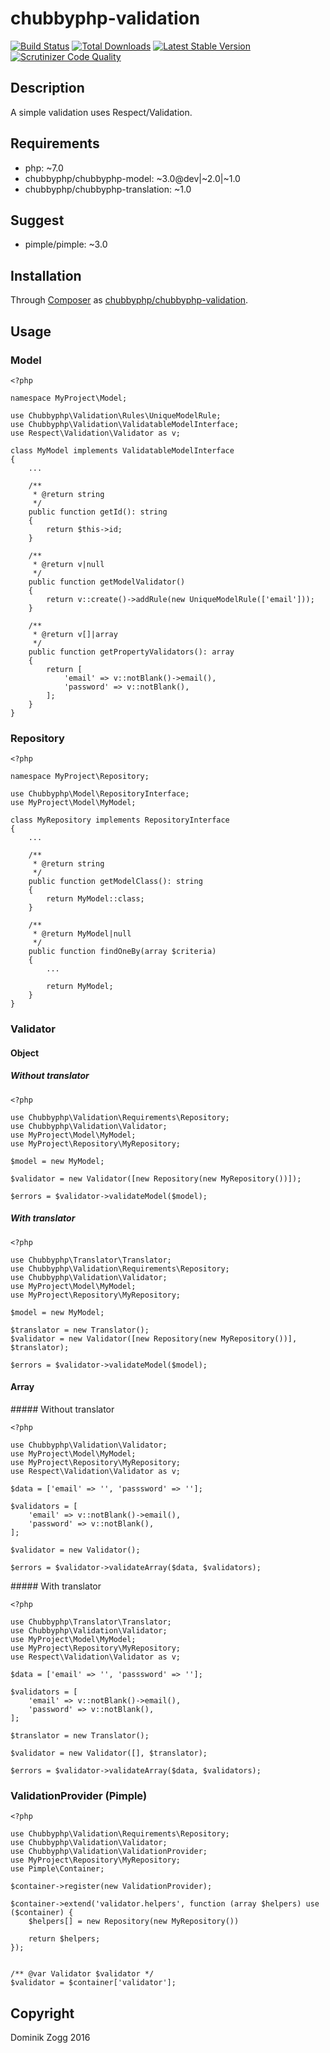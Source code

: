 # chubbyphp-validation

[![Build Status](https://api.travis-ci.org/chubbyphp/chubbyphp-validation.png?branch=master)](https://travis-ci.org/chubbyphp/chubbyphp-validation)
[![Total Downloads](https://poser.pugx.org/chubbyphp/chubbyphp-validation/downloads.png)](https://packagist.org/packages/chubbyphp/chubbyphp-validation)
[![Latest Stable Version](https://poser.pugx.org/chubbyphp/chubbyphp-validation/v/stable.png)](https://packagist.org/packages/chubbyphp/chubbyphp-validation)
[![Scrutinizer Code Quality](https://scrutinizer-ci.com/g/chubbyphp/chubbyphp-validation/badges/quality-score.png?b=master)](https://scrutinizer-ci.com/g/chubbyphp/chubbyphp-validation/?branch=master)

## Description

A simple validation uses Respect/Validation.

## Requirements

 * php: ~7.0
 * chubbyphp/chubbyphp-model: ~3.0@dev|~2.0|~1.0
 * chubbyphp/chubbyphp-translation: ~1.0

## Suggest

 * pimple/pimple: ~3.0

## Installation

Through [Composer](http://getcomposer.org) as [chubbyphp/chubbyphp-validation][1].

## Usage

### Model

```{.php}
<?php

namespace MyProject\Model;

use Chubbyphp\Validation\Rules\UniqueModelRule;
use Chubbyphp\Validation\ValidatableModelInterface;
use Respect\Validation\Validator as v;

class MyModel implements ValidatableModelInterface
{
    ...

    /**
     * @return string
     */
    public function getId(): string
    {
        return $this->id;
    }

    /**
     * @return v|null
     */
    public function getModelValidator()
    {
        return v::create()->addRule(new UniqueModelRule(['email']));
    }

    /**
     * @return v[]|array
     */
    public function getPropertyValidators(): array
    {
        return [
            'email' => v::notBlank()->email(),
            'password' => v::notBlank(),
        ];
    }
}

```

### Repository

```{.php}
<?php

namespace MyProject\Repository;

use Chubbyphp\Model\RepositoryInterface;
use MyProject\Model\MyModel;

class MyRepository implements RepositoryInterface
{
    ...

    /**
     * @return string
     */
    public function getModelClass(): string
    {
        return MyModel::class;
    }

    /**
     * @return MyModel|null
     */
    public function findOneBy(array $criteria)
    {
        ...

        return MyModel;
    }
}
```


### Validator

#### Object

##### Without translator

```{.php}
<?php

use Chubbyphp\Validation\Requirements\Repository;
use Chubbyphp\Validation\Validator;
use MyProject\Model\MyModel;
use MyProject\Repository\MyRepository;

$model = new MyModel;

$validator = new Validator([new Repository(new MyRepository())]);

$errors = $validator->validateModel($model);
```

##### With translator

```{.php}
<?php

use Chubbyphp\Translator\Translator;
use Chubbyphp\Validation\Requirements\Repository;
use Chubbyphp\Validation\Validator;
use MyProject\Model\MyModel;
use MyProject\Repository\MyRepository;

$model = new MyModel;

$translator = new Translator();
$validator = new Validator([new Repository(new MyRepository())], $translator);

$errors = $validator->validateModel($model);
```

#### Array

##### Without translator

```{.php}
<?php

use Chubbyphp\Validation\Validator;
use MyProject\Model\MyModel;
use MyProject\Repository\MyRepository;
use Respect\Validation\Validator as v;

$data = ['email' => '', 'passsword' => ''];

$validators = [
    'email' => v::notBlank()->email(),
    'password' => v::notBlank(),
];

$validator = new Validator();

$errors = $validator->validateArray($data, $validators);
```

##### With translator

```{.php}
<?php

use Chubbyphp\Translator\Translator;
use Chubbyphp\Validation\Validator;
use MyProject\Model\MyModel;
use MyProject\Repository\MyRepository;
use Respect\Validation\Validator as v;

$data = ['email' => '', 'passsword' => ''];

$validators = [
    'email' => v::notBlank()->email(),
    'password' => v::notBlank(),
];

$translator = new Translator();

$validator = new Validator([], $translator);

$errors = $validator->validateArray($data, $validators);
```

### ValidationProvider (Pimple)

```{.php}
<?php

use Chubbyphp\Validation\Requirements\Repository;
use Chubbyphp\Validation\Validator;
use Chubbyphp\Validation\ValidationProvider;
use MyProject\Repository\MyRepository;
use Pimple\Container;

$container->register(new ValidationProvider);

$container->extend('validator.helpers', function (array $helpers) use ($container) {
    $helpers[] = new Repository(new MyRepository())

    return $helpers;
});


/** @var Validator $validator */
$validator = $container['validator'];
```

[1]: https://packagist.org/packages/chubbyphp/chubbyphp-validation

## Copyright

Dominik Zogg 2016
